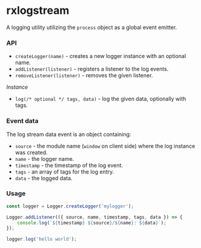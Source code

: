# rxlogstream

A logging utility utilizing the `process` object as a global event emitter.

### API

- `createLogger(name)` - creates a new logger instance with an optional name.
- `addListener(listener)` - registers a listener to the log events.
- `removeListener(listener)` - removes the given listener.

*Instance*

- `log(/* optional */ tags, data)` - log the given data, optionally with tags.

### Event data

The log stream data event is an object containing:

- `source` - the module name (`window` on client side) where the log instance was created.
- `name` - the logger name.
- `timestamp` - the timestamp of the log event.
- `tags` - an array of tags for the log entry.
- `data` - the logged data.

### Usage

```javascript
const logger = Logger.createLogger('mylogger');

Logger.addListener(({ source, name, timestamp, tags, data }) => {
    console.log(`${timestamp} ${source}/${name}: ${data}`);
});

logger.log('hello world');
```
